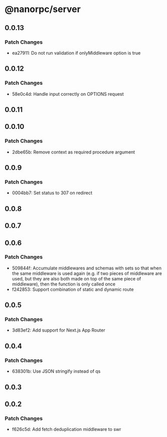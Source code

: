 # @nanorpc/server

## 0.0.13

### Patch Changes

- ea27911: Do not run validation if onlyMiddleware option is true

## 0.0.12

### Patch Changes

- 58e0c4d: Handle input correctly on OPTIONS request

## 0.0.11

## 0.0.10

### Patch Changes

- 2dbe65b: Remove context as required procedure argument

## 0.0.9

### Patch Changes

- 0004bb7: Set status to 307 on redirect

## 0.0.8

## 0.0.7

## 0.0.6

### Patch Changes

- 509844f: Accumulate middlewares and schemas with sets so that when the same middleware is used again (e.g. if two pieces of middleware are used, but they are also both made on top of the same piece of middleware), then the function is only called once
- f242853: Support combination of static and dynamic route

## 0.0.5

### Patch Changes

- 3d83ef2: Add support for Next.js App Router

## 0.0.4

### Patch Changes

- 638301b: Use JSON stringify instead of qs

## 0.0.3

## 0.0.2

### Patch Changes

- f626c5d: Add fetch deduplication middleware to swr

